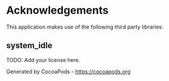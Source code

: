 # Acknowledgements
This application makes use of the following third party libraries:

## system_idle

TODO: Add your license here.

Generated by CocoaPods - https://cocoapods.org
